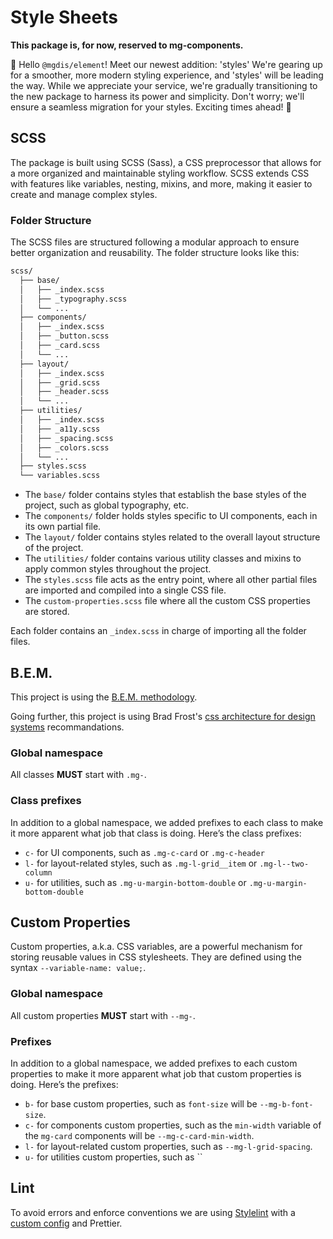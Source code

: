 # Style Sheets

**This package is, for now, reserved to mg-components.**

👋 Hello `@mgdis/element`! Meet our newest addition: 'styles' We're gearing up for a smoother, more modern styling experience, and 'styles' will be leading the way. While we appreciate your service, we're gradually transitioning to the new package to harness its power and simplicity. Don't worry; we'll ensure a seamless migration for your styles. Exciting times ahead! 🌟

## SCSS

The package is built using SCSS (Sass), a CSS preprocessor that allows for a more organized and maintainable styling workflow. SCSS extends CSS with features like variables, nesting, mixins, and more, making it easier to create and manage complex styles.

### Folder Structure

The SCSS files are structured following a modular approach to ensure better organization and reusability. The folder structure looks like this:

```bash
scss/
  ├── base/
  │   ├── _index.scss
  │   ├── _typography.scss
  │   └── ...
  ├── components/
  │   ├── _index.scss
  │   ├── _button.scss
  │   ├── _card.scss
  │   └── ...
  ├── layout/
  │   ├── _index.scss
  │   ├── _grid.scss
  │   ├── _header.scss
  │   └── ...
  ├── utilities/
  │   ├── _index.scss
  │   ├── _a11y.scss
  │   ├── _spacing.scss
  │   ├── _colors.scss
  │   └── ...
  ├── styles.scss
  └── variables.scss
```

- The `base/` folder contains styles that establish the base styles of the project, such as global typography, etc.
- The `components/` folder holds styles specific to UI components, each in its own partial file.
- The `layout/` folder contains styles related to the overall layout structure of the project.
- The `utilities/` folder contains various utility classes and mixins to apply common styles throughout the project.
- The `styles.scss` file acts as the entry point, where all other partial files are imported and compiled into a single CSS file.
- The `custom-properties.scss` file where all the custom CSS properties are stored.

Each folder contains an `_index.scss` in charge of importing all the folder files.

## B.E.M.

This project is using the [B.E.M. methodology](https://getbem.com/introduction/).

Going further, this project is using Brad Frost's [css architecture for design systems](https://bradfrost.com/blog/post/css-architecture-for-design-systems/) recommandations.

### Global namespace

All classes **MUST** start with `.mg-`.

### Class prefixes

In addition to a global namespace, we added prefixes to each class to make it more apparent what job that class is doing. Here’s the class prefixes:

- `c-` for UI components, such as `.mg-c-card` or `.mg-c-header`
- `l-` for layout-related styles, such as `.mg-l-grid__item` or `.mg-l--two-column`
- `u-` for utilities, such as `.mg-u-margin-bottom-double` or `.mg-u-margin-bottom-double`

## Custom Properties

Custom properties, a.k.a. CSS variables, are a powerful mechanism for storing reusable values in CSS stylesheets. They are defined using the syntax `--variable-name: value;`.

### Global namespace

All custom properties **MUST** start with `--mg-`.

### Prefixes

In addition to a global namespace, we added prefixes to each custom properties to make it more apparent what job that custom properties is doing. Here’s the prefixes:

- `b-` for base custom properties, such as `font-size` will be `--mg-b-font-size`.
- `c-` for components custom properties, such as the `min-width` variable of the `mg-card` components will be `--mg-c-card-min-width`.
- `l-` for layout-related custom properties, such as `--mg-l-grid-spacing`.
- `u-` for utilities custom properties, such as ``

## Lint

To avoid errors and enforce conventions we are using [Stylelint](https://stylelint.io/) with a [custom config](.stylelintrc.json) and Prettier.
